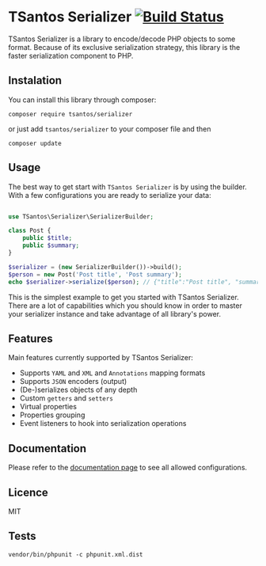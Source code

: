 # TSantos Serializer [![Build Status](https://travis-ci.org/tsantos84/serializer.svg?branch=master)](https://travis-ci.org/tsantos84/serializer)

TSantos Serializer is a library to encode/decode PHP objects to some format. Because of its exclusive 
serialization strategy, this library is the faster serialization component to PHP.

## Instalation

You can install this library through composer:

`composer require tsantos/serializer`

or just add `tsantos/serializer` to your composer file and then

`composer update`

## Usage

The best way to get start with `TSantos Serializer` is by using the builder.
With a few configurations you are ready to serialize your data:

```php

use TSantos\Serializer\SerializerBuilder;

class Post {
    public $title;
    public $summary;
}

$serializer = (new SerializerBuilder())->build();
$person = new Post('Post title', 'Post summary');
echo $serializer->serialize($person); // {"title":"Post title", "summary":"Post summary"}
```

This is the simplest example to get you started with TSantos Serializer. There are
a lot of capabilities which you should know in order to master your serializer instance
and take advantage of all library's power.

## Features

Main features currently supported by TSantos Serializer:

* Supports `YAML` and `XML` and `Annotations` mapping formats
* Supports `JSON` encoders (output)
* (De-)serializes objects of any depth
* Custom `getters` and `setters`
* Virtual properties
* Properties grouping
* Event listeners to hook into serialization operations

## Documentation

Please refer to the [documentation page](https://tsantos-serializer.readthedocs.io) to see all allowed configurations.

## Licence

MIT

## Tests

  `vendor/bin/phpunit -c phpunit.xml.dist`
